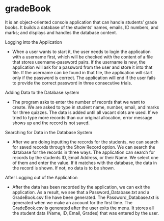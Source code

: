 # gradeBook
It is an object-oriented console application that can handle students’ grade books. It builds a database of the students’ names, emails, ID numbers, and marks; and displays and handles the database content.



Logging into the Application
* When a user wants to start it, the user needs to login the application with a username first, which will be checked with the content of a file that stores username-password pairs. If the username is new, the application will ask for a password from the user and store it into that file. If the username can be found in that file, the application will start only if the password is correct. The application will end if the user fails to provide the correct password in three consecutive trials. 

Adding Data to the Database system
* The program asks to enter the number of records that we want to create. We are asked to type in student name, number, email, and marks for three quizzes. The data is added until all vacant slots are used. If we tried to type more records than our original allocation, error message shows up and the record is not saved.

Searching for Data in the Database System
* After we are doing inputting the records for the students, we can search for saved records through the Show Record option. We can search the database for the records in three ways. The application can search for records by the students ID, Email Address, or their Name. We select one of them and enter the value. If it matches with the database, the data in the record is shown. If not, no data is to be shown.

After Logging out of the Application
* After the data has been recorded by the application, we can exit the application. As a result, we see that a Password_Database.txt and a GradeBook.csv file have been generated. The Password_Database.txt is generated when we make an account for the first time. The GradeBook.csv is generated after the user exits the menu. It stores all the student data (Name, ID, Email, Grades) that was entered by the user.
